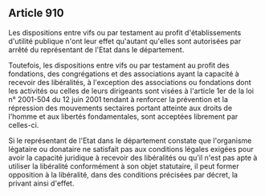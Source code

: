 Article 910
----
Les dispositions entre vifs ou par testament au profit d'établissements
d'utilité publique n'ont leur effet qu'autant qu'elles sont autorisées par
arrêté du représentant de l'Etat dans le département.

Toutefois, les dispositions entre vifs ou par testament au profit des
fondations, des congrégations et des associations ayant la capacité à recevoir
des libéralités, à l'exception des associations ou fondations dont les activités
ou celles de leurs dirigeants sont visées à l'article 1er de la loi n° 2001-504
du 12 juin 2001 tendant à renforcer la prévention et la répression des
mouvements sectaires portant atteinte aux droits de l'homme et aux libertés
fondamentales, sont acceptées librement par celles-ci.

Si le représentant de l'Etat dans le département constate que l'organisme
légataire ou donataire ne satisfait pas aux conditions légales exigées pour
avoir la capacité juridique à recevoir des libéralités ou qu'il n'est pas apte à
utiliser la libéralité conformément à son objet statutaire, il peut former
opposition à la libéralité, dans des conditions précisées par décret, la privant
ainsi d'effet.
